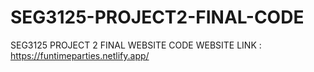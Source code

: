 # SEG3125-PROJECT2-FINAL-CODE
SEG3125 PROJECT 2 FINAL WEBSITE CODE
WEBSITE LINK : https://funtimeparties.netlify.app/

